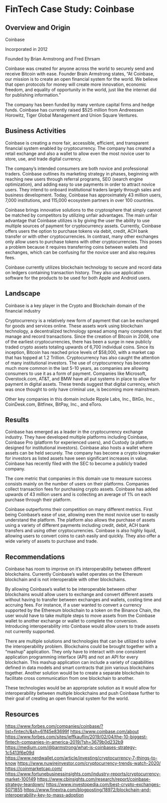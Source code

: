 # FinTech Case Study: Coinbase

## Overview and Origin

Coinbase

Incorporated in 2012

Founded by Brian Armstrong and Fred Ehrsam

Coinbase  was created for anyone across the world to securely send and receive Bitcoin with ease. Founder Brain Armstrong states, “At Coinbase, our mission is to create an open financial system for the world. We believe that open protocols for money will create more innovation, economic freedom, and equality of opportunity in the world, just like the internet did for publishing information.”

The company has been funded by many venture capital firms and hedge funds.  Coinbase has currently raised $525 million from  Andreessen Horowitz, Tiger Global Management and Union Square Ventures.

## Business Activities

Coinbase is creating a more fair, accessible, efficient, and transparent financial system enabled by cryptocurrency.  The company has created a retail exchange and also a wallet to allow even the most novice user to store, use, and trade digital currency.

The company’s intended consumers are both novice and professional traders.  Coinbase outlines its marketing strategy in phases, beginning with reaching new users through referral programs, SEO (search engine optimization), and adding easy to use payments in order  to attract novice users.  They intend to onboard institutional traders largely through sales and business development.  Today, Coinbase has approximately 43 million users, 7,000 institutions, and 115,000 ecosystem partners in over 100 countries.

Coinbase brings innovative solutions to the cryptosphere that simply cannot be matched by competitors by utilizing unfair advantages. The main unfair advantage that Coinbase utilizes is by giving the user the ability to use multiple sources of payment for cryptocurrency assets.  Currently, Coinbase offers users the option to purchase tokens via debit, credit, ACH bank transfer or with other cryptocurrencies.  In contrast, many other exchanges only allow users to purchase tokens with other cryptocurrencies. This poses a problem because it requires transferring coins between wallets and exchanges, which can be confusing for the novice user and also requires fees. 

Coinbase currently utilizes blockchain technology to secure and record data on ledgers containing transaction history.  They also use application software for the products to be used for both Apple and Android users.

## Landscape

Coinbase is a key player in the Crypto and Blockchain domain of the financial industry

Cryptocurrency is a relatively new form of payment that can be exchanged for goods and services online.  These assets work using blockchain technology, a decentralized technology spread among many computers that manage and record transactions.  Since the creation of Bitcoin in 2008, one of the earliest cryptocurrencies, there has been a surge in new publicly traded crypto assets totaling upwards of 6,700 individual coins.  Since its inception, Bitcoin has reached price levels of $58,000, with a market cap that has topped at 1.2 Trillion.  Cryptocurrency has also caught the attention of many institutional investors.  The use of cryptocurrency has become much more common in the last 5-10 years, as companies are allowing consumers to use it as a form of payment. Companies like Microsoft, Overstock.com, AT&T, and BMW have all put systems in place to allow for payment in digital assets.  These trends suggest that digital currency, which was once thought to only have criminal use, is becoming more mainstream.

Other key companies in this domain include Ripple Labs, Inc., BitGo, Inc., CoinDesk.com, Bitfinex, BitPay, Inc., and eToro.

## Results

Coinbase has emerged as a leader in the cryptocurrency exchange industry.  They have developed multiple platforms including Coinbase, Coinbase Pro (platform for experienced users), and Custody (a platform designed for institutional investors).  Coinbase also hosts a wallet where assets can be held securely.  The company has become a crypto kingmaker for investors as listed assets have seen significant increases in value.  Coinbase has recently filed with the SEC to become a publicly traded company. 

The core metric that companies in this domain use to measure success consists mainly on the number of users on their platforms. Companies collect transaction fees for purchasing crypto assets.  Coinbase has added upwards of 43 million users and is collecting an average of 1% on each purchase through their platform. 

Coinbase outperforms their competition on many different metrics.  First being Coinbase’s ease of use, allowing even the most novice user to easily understand the platform.  The platform also allows the purchase of assets using a variety of different payments including credit, debit, ACH bank transfers and using other cryptocurrencies.  Coinbase is also highly liquid, allowing users to convert coins to cash easily and quickly.  They also offer a wide variety of assets to purchase and trade.

## Recommendations

Coinbase has room to improve on it’s interoperability between different blockchains.  Currently Coinbase’s wallet operates on the Ethereum blockchain and is not interoperable with other blockchains. 

By allowing Coinbase’s wallet to be interoperable between other blockchains would allow users to exchange and convert different assets without having to transfer between exchanges and wallets, costing time and accruing fees. For instance, if a user wanted to convert a currency supported by the Ethereum blockchain to a token on the Binance Chain, the user would have to take multiple steps to move assets from the Coinbase wallet to another exchange or wallet to complete the conversion. Introducing interoperability into Coinbase would allow users to trade assets not currently supported.

There are multiple solutions and technologies that can be utilized to solve the interoperability problem.  Blockchains could be brought together with a “mashup” application. They only have to interact with one consistent application programming interface (API) and not an API for every blockchain. This mashup application can include a variety of capabilities defined in data models and smart contracts that join various blockchains together.  Another solution would be to create a separate blockchain to facilitate cross communication from one blockchain to another.

These technologies would be an appropriate solution as it would allow for interoperability between multiple blockchains and push Coinbase further to their goal of creating an open financial system for the world.

## Resources

https://www.forbes.com/companies/coinbase/?list=fintech/&sh=61f45e83699f
https://www.coinbase.com/about
https://www.forbes.com/sites/jeffkauflin/2019/02/04/the-10-biggest-fintech-companies-in-america-2019/?sh=3679b0d232b9
https://medium.com/@barmstrong/what-is-coinbases-strategy-1c5413f6e09d
https://www.nerdwallet.com/article/investing/cryptocurrency-7-things-to-know
https://www.nuwireinvestor.com/cryptocurrency-trends-watch-2020/
https://coinmarketcap.com/
https://www.fortunebusinessinsights.com/industry-reports/cryptocurrency-market-100149
https://www.cbinsights.com/research/report/coinbase-strategy-teardown/
https://www.investopedia.com/best-crypto-exchanges-5071855
https://www.finextra.com/blogposting/18972/blockchain-and-interoperability-key-to-mass-adoption

